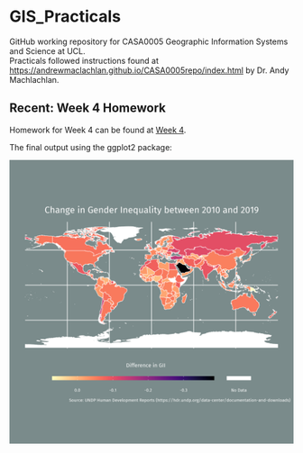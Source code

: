 # GIS_Practicals

GitHub working repository for CASA0005 Geographic Information Systems and Science at UCL.  
Practicals followed instructions found at <https://andrewmaclachlan.github.io/CASA0005repo/index.html> by Dr. Andy Machlachlan.

## Recent: Week 4 Homework

Homework for Week 4 can be found at [Week 4](https://github.com/sokimura39/GIS_Practicals/tree/master/Week4).

The final output using the ggplot2 package:

![Week 4 Output](Week4/Output/GII.png)
